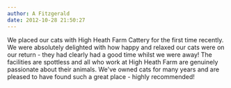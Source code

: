 ```yaml
---
author: A Fitzgerald
date: 2012-10-28 21:50:27
---
```

We placed our cats with High Heath Farm Cattery for the first time recently. We were absolutely delighted with how happy and relaxed our cats were on our return - they had clearly had a good time whilst we were away! The facilities are spottless and all who work at High Heath Farm are genuinely passionate about their animals. We've owned cats for many years and are pleased to have found such a great place - highly recommended!

